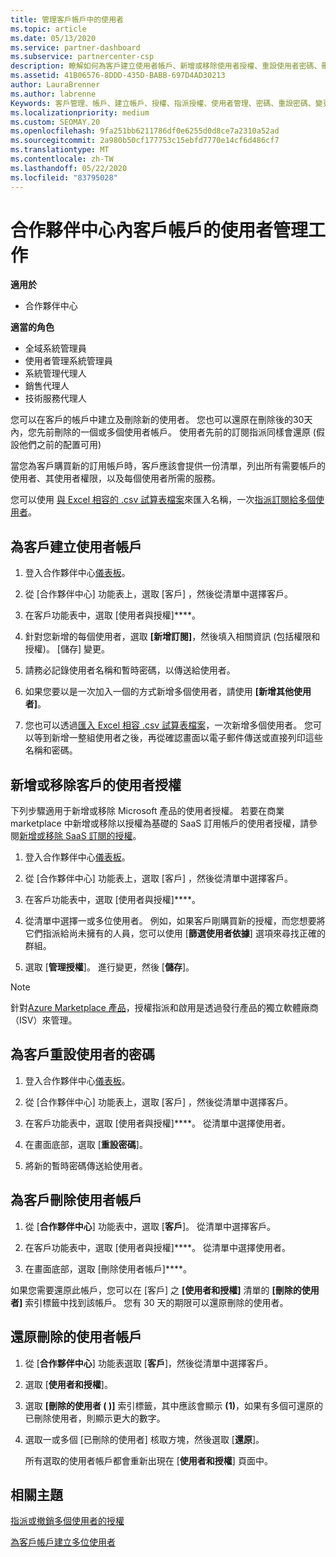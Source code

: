 ```yaml
---
title: 管理客戶帳戶中的使用者
ms.topic: article
ms.date: 05/13/2020
ms.service: partner-dashboard
ms.subservice: partnercenter-csp
description: 瞭解如何為客戶建立使用者帳戶、新增或移除使用者授權、重設使用者密碼、刪除使用者帳戶，或將其還原。
ms.assetid: 41B06576-8DDD-435D-BABB-697D4AD30213
author: LauraBrenner
ms.author: labrenne
Keywords: 客戶管理、帳戶、建立帳戶、授權、指派授權、使用者管理、密碼、重設密碼、變更密碼
ms.localizationpriority: medium
ms.custom: SEOMAY.20
ms.openlocfilehash: 9fa251bb6211786df0e6255d0d8ce7a2310a52ad
ms.sourcegitcommit: 2a980b50cf177753c15ebfd7770e14cf6d486cf7
ms.translationtype: MT
ms.contentlocale: zh-TW
ms.lasthandoff: 05/22/2020
ms.locfileid: "83795028"
---
```

# <a name="user-management-tasks-for-customer-accounts-in-partner-center"></a>合作夥伴中心內客戶帳戶的使用者管理工作

**適用於**

- 合作夥伴中心

**適當的角色**

- 全域系統管理員
- 使用者管理系統管理員
- 系統管理代理人
- 銷售代理人
- 技術服務代理人

您可以在客戶的帳戶中建立及刪除新的使用者。 您也可以還原在刪除後的30天內，您先前刪除的一個或多個使用者帳戶。 使用者先前的訂閱指派同樣會還原 (假設他們之前的配置可用)

當您為客戶購買新的訂用帳戶時，客戶應該會提供一份清單，列出所有需要帳戶的使用者、其使用者權限，以及每個使用者所需的服務。  

您可以使用 [與 Excel 相容的 .csv 試算表檔案](adding-multiple-users-to-a-customer-account.md)來匯入名稱，一次[指派訂閱給多個使用者](bulk-license-provisioning-for-multiple-users.md)。

<a href="" id="createuseraccounts"></a>

## <a name="create-user-accounts-for-a-customer"></a>為客戶建立使用者帳戶

1. 登入合作夥伴中心[儀表板](https://partner.microsoft.com/dashboard)。

2. 從 [合作夥伴中心] 功能表上，選取 [客戶]  ，然後從清單中選擇客戶。

3. 在客戶功能表中，選取 [使用者與授權]****。

4. 針對您新增的每個使用者，選取 **\[新增訂閱\]**，然後填入相關資訊 (包括權限和授權)。 [儲存]  變更。

5. 請務必記錄使用者名稱和暫時密碼，以傳送給使用者。

6. 如果您要以是一次加入一個的方式新增多個使用者，請使用 **\[新增其他使用者\]**。

7. 您也可以透過[匯入 Excel 相容 .csv 試算表檔案](adding-multiple-users-to-a-customer-account.md)，一次新增多個使用者。 您可以等到新增一整組使用者之後，再從確認畫面以電子郵件傳送或直接列印這些名稱和密碼。

<a href="" id="userlicensing"></a>

## <a name="add-or-remove-user-licenses-for-a-customer"></a>新增或移除客戶的使用者授權

下列步驟適用于新增或移除 Microsoft 產品的使用者授權。 若要在商業 marketplace 中新增或移除以授權為基礎的 SaaS 訂用帳戶的使用者授權，請參閱[新增或移除 SaaS 訂閱的授權](csp-commercial-marketplace-manage.md#add-or-remove-licenses-for-a-saas-subscription)。

1. 登入合作夥伴中心[儀表板](https://partner.microsoft.com/dashboard)。

2. 從 [合作夥伴中心] 功能表上，選取 [客戶]  ，然後從清單中選擇客戶。

3. 在客戶功能表中，選取 [使用者與授權]****。

4. 從清單中選擇一或多位使用者。 例如，如果客戶剛購買新的授權，而您想要將它們指派給尚未擁有的人員，您可以使用 [**篩選使用者依據**] 選項來尋找正確的群組。

5. 選取 [**管理授權**]。 進行變更，然後 [**儲存**]。

> [!NOTE]
> 針對[Azure Marketplace 產品](csp-commercial-marketplace-manage.md#assign-licenses-and-activate-a-subscription-on-behalf-of-a-customer)，授權指派和啟用是透過發行產品的獨立軟體廠商（ISV）來管理。

<a href="" id="resetpassword"></a>

## <a name="reset-a-users-password-for-a-customer"></a>為客戶重設使用者的密碼

1. 登入合作夥伴中心[儀表板](https://partner.microsoft.com/dashboard)。

2. 從 [合作夥伴中心] 功能表上，選取 [客戶]  ，然後從清單中選擇客戶。

3.  在客戶功能表中，選取 [使用者與授權]****。 從清單中選擇使用者。

4.  在畫面底部，選取 [**重設密碼**]。 

5.  將新的暫時密碼傳送給使用者。

<a href="" id="deleteuseraccounts"></a>

## <a name="delete-user-accounts-for-a-customer"></a>為客戶刪除使用者帳戶

1.  從 [**合作夥伴中心**] 功能表中，選取 [**客戶**]。 從清單中選擇客戶。

2.  在客戶功能表中，選取 [使用者與授權]****。 從清單中選擇使用者。

3.  在畫面底部，選取 [刪除使用者帳戶]****。

如果您需要還原此帳戶，您可以在 \[客戶\] 之 **\[使用者和授權\]** 清單的 **\[刪除的使用者\]** 索引標籤中找到該帳戶。 您有 30 天的期限可以還原刪除的使用者。

<a href="" id="restoreuseraccounts"></a>

## <a name="restore-deleted-user-accounts"></a>還原刪除的使用者帳戶

1.  從 [**合作夥伴中心**] 功能表選取 [**客戶**]，然後從清單中選擇客戶。

2.  選取 [**使用者和授權**]。

3.  選取 **\[刪除的使用者 ( )\]** 索引標籤，其中應該會顯示 **(1)**，如果有多個可還原的已刪除使用者，則顯示更大的數字。

4.  選取一或多個 [已刪除的使用者] 核取方塊，然後選取 [**還原**]。

    所有選取的使用者帳戶都會重新出現在 [**使用者和授權**] 頁面中。

## <a name="related-topics"></a>相關主題


[指派或撤銷多個使用者的授權](bulk-license-provisioning-for-multiple-users.md)

[為客戶帳戶建立多位使用者](adding-multiple-users-to-a-customer-account.md)